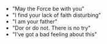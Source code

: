 - "May the Force be with you"
- "I find your lack of faith disturbing"
- "I am your father"
- "Dor or do not. There is no try"
- "I've got a bad feeling about this"
